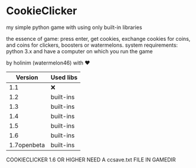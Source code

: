 # CookieClicker
my simple python game with using only built-in libraries

the essence of game:
press enter, get cookies, exchange cookies for coins, and coins for clickers, boosters or watermelons.
system requirements:
 python 3.x and have a computer on which you run the game

by holinim (watermelon46) with ❤️

| Version             | Used libs          |
| ------------------- | ------------------ |
| 1.1                 | :x:                |
| 1.2                 | built-ins               |
| 1.3                 | built-ins               |
| 1.4                 | built-ins               |
| 1.5                 | built-ins               |
| 1.6                 | built-ins    |
| 1.7openbeta         | built-ins    | 



COOKIECLICKER 1.6 OR HIGHER NEED A ccsave.txt FILE IN GAMEDIR
